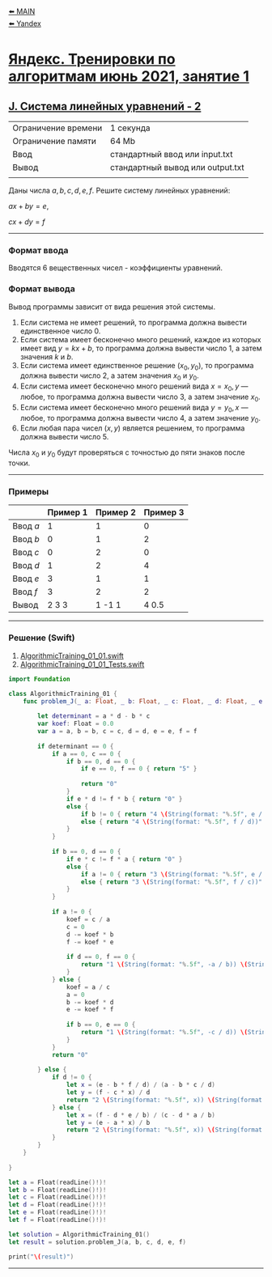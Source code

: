 [⬅️ MAIN][main]<br>[⬅️ Yandex][Yandex]  

[main]: ./../../../README.md
[Yandex]: ./../../README.md
[Yandex_AT_01_orig]: https://contest.yandex.ru/contest/27393
[Yandex_AT_01_J]: https://contest.yandex.ru/contest/27393/problems/J/

# [Яндекс. Тренировки по алгоритмам июнь 2021, занятие 1][Yandex_AT_01_orig]
## [J. Система линейных уравнений - 2][Yandex_AT_01_J]

|||
|--------------------|----------------------------------|
|Ограничение времени |1 секунда                         |
|Ограничение памяти  |64 Mb                             |
|Ввод                |стандартный ввод или input.txt    |
|Вывод               |стандартный вывод или output.txt  |
|||

Даны числа ${a, b, c, d, e, f}$. Решите систему линейных уравнений:

${ax+by=e}$,

${cx+dy=f}$


---
### Формат ввода
Вводятся 6 вещественных чисел - коэффициенты уравнений.


### Формат вывода
Вывод программы зависит от вида решения этой системы. 
1. Если система не имеет решений, то программа должна вывести единственное число ${0}$. 
2. Если система имеет бесконечно много решений, каждое из которых имеет вид ${y=kx+b}$, то программа должна вывести число ${1}$, а затем значения ${k}$ и ${b}$. 
3. Если система имеет единственное решение ${(x_0, y_0)}$, то программа должна вывести число ${2}$, а затем значения ${x_0}$ и ${y_0}$. 
4. Если система имеет бесконечно много решений вида ${x=x_0, y}$ — любое, то программа должна вывести число ${3}$, а затем значение ${x_0}$. 
5. Если система имеет бесконечно много решений вида ${y=y_0, x}$ — любое, то программа должна вывести число ${4}$, а затем значение ${y_0}$. 
6. Если любая пара чисел ${(x,y)}$ является решением, то программа должна вывести число ${5}$.

Числа ${x_0}$ и ${y_0}$ будут проверяться с точностью до пяти знаков после точки.

---
### Примеры
|           |Пример 1   |Пример 2   |Пример 3   |
|-----------|-----------|-----------|-----------|
|Ввод ${a}$ |1          |1          |0          |
|Ввод ${b}$ |0          |1          |2          |
|Ввод ${c}$ |0          |2          |0          |
|Ввод ${d}$ |1          |2          |4          |
|Ввод ${e}$ |3          |1          |1          |
|Ввод ${f}$ |3          |2          |2          |
|Вывод      |2 3 3      |1 -1 1     |4 0.5      |


---
### Решение (Swift)
[AlgorithmicTraining_01_01]: ./../../YandexTasks.Swift/YandexTasks/Sources/YandexTasks/AlgorithmicTraining_01_01.swift
[AlgorithmicTraining_01_01_Tests]: ./../../YandexTasks.Swift/YandexTasks/Tests/YandexTasksTests/AlgorithmicTraining_01_01_Tests.swift

1. [AlgorithmicTraining_01_01.swift][AlgorithmicTraining_01_01]
2. [AlgorithmicTraining_01_01_Tests.swift][AlgorithmicTraining_01_01_Tests]

```swift
import Foundation

class AlgorithmicTraining_01 {
    func problem_J(_ a: Float, _ b: Float, _ c: Float, _ d: Float, _ e: Float, _ f: Float) -> String {
        
        let determinant = a * d - b * c
        var koef: Float = 0.0
        var a = a, b = b, c = c, d = d, e = e, f = f
        
        if determinant == 0 {
            if a == 0, c == 0 {
                if b == 0, d == 0 {
                    if e == 0, f == 0 { return "5" }
                    
                    return "0"
                }
                if e * d != f * b { return "0" }
                else {
                    if b != 0 { return "4 \(String(format: "%.5f", e / b))" }
                    else { return "4 \(String(format: "%.5f", f / d))" }
                }
            }
            
            if b == 0, d == 0 {
                if e * c != f * a { return "0" }
                else {
                    if a != 0 { return "3 \(String(format: "%.5f", e / a))" }
                    else { return "3 \(String(format: "%.5f", f / c))" }
                }
            }
            
            if a != 0 {
                koef = c / a
                c = 0
                d -= koef * b
                f -= koef * e
                
                if d == 0, f == 0 {
                    return "1 \(String(format: "%.5f", -a / b)) \(String(format: "%.5f", e / b))"
                }
            } else {
                koef = a / c
                a = 0
                b -= koef * d
                e -= koef * f
                
                if b == 0, e == 0 {
                    return "1 \(String(format: "%.5f", -c / d)) \(String(format: "%.5f", f / d))"
                }
            }
            return "0"
            
        } else {
            if d != 0 {
                let x = (e - b * f / d) / (a - b * c / d)
                let y = (f - c * x) / d
                return "2 \(String(format: "%.5f", x)) \(String(format: "%.5f", y))"
            } else {
                let x = (f - d * e / b) / (c - d * a / b)
                let y = (e - a * x) / b
                return "2 \(String(format: "%.5f", x)) \(String(format: "%.5f", y))"
            }
        }
    }
    
}

let a = Float(readLine()!)!
let b = Float(readLine()!)!
let c = Float(readLine()!)!
let d = Float(readLine()!)!
let e = Float(readLine()!)!
let f = Float(readLine()!)!

let solution = AlgorithmicTraining_01()
let result = solution.problem_J(a, b, c, d, e, f)

print("\(result)")
```


---